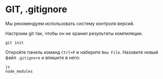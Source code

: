 # GIT, .gitignore

Мы рекомендуем использовать систему контроля версий. 

Настроим git так, чтобы он не хранил результаты компиляции.

```terminal
git init
```

Откройте панель команд `Ctrl+P` и наберите `New File`. Назовите новый файл `.gitignore` и впишите в него:

```text
js
node_modules
```
